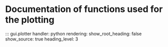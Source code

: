 # Documentation of functions used for the plotting

::: gui.plotter
    handler: python
    rendering:
      show_root_heading: false
      show_source: true
      heading_level: 3
